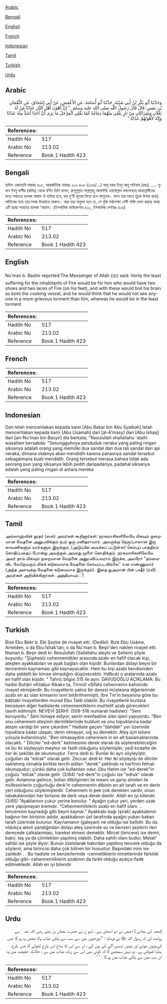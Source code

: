 [Arabic](#arabic)

[Bengali](#bengali)

[English](#english)

[French](#french)

[Indonesian](#indonesian)

[Tamil](#tamil)

[Turkish](#turkish)

[Urdu](#urdu)

## Arabic


<div dir="rtl" lang="ar" style={{fontSize:'larger',backgroundColor:'#f8f9fa',padding:20}}>
وَحَدَّثَنَا أَبُو بَكْرِ بْنُ أَبِي شَيْبَةَ، حَدَّثَنَا أَبُو أُسَامَةَ، عَنِ الأَعْمَشِ، عَنْ أَبِي إِسْحَاقَ، عَنِ النُّعْمَانِ بْنِ بَشِيرٍ، قَالَ قَالَ رَسُولُ اللَّهِ صلى الله عليه وسلم ‏ "‏ إِنَّ أَهْوَنَ أَهْلِ النَّارِ عَذَابًا مَنْ لَهُ نَعْلاَنِ وَشِرَاكَانِ مِنْ نَارٍ يَغْلِي مِنْهُمَا دِمَاغُهُ كَمَا يَغْلِي الْمِرْجَلُ مَا يَرَى أَنَّ أَحَدًا أَشَدُّ مِنْهُ عَذَابًا وَإِنَّهُ لأَهْوَنُهُمْ عَذَابًا ‏"‏ ‏.‏
</div>
<div style={{backgroundColor:'#f8f9fa',padding:20, marginBottom: 10}}><table> <thead> <tr> <th>References:</th> <th></th> </tr> </thead> <tbody><tr><td>Hadith No</td><td>517</td></tr><tr><td>Arabic No</td><td>213.02</td></tr><tr><td>Reference</td><td>Book 1 Hadith 423</td></tr></tbody></table></div>

## Bengali


<div dir="ltr" lang="bn" style={{fontSize:'larger',backgroundColor:'#f8f9fa',padding:20}}>
হাদিস একাডেমি নাম্বারঃ ৪০৫, আন্তর্জাতিক নাম্বারঃ ২১৩ ৪০৫-(৩৬৪/...) আবূ বকর ইবনু আবূ শাইবাহ্ (রহঃ) ..... নুমান ইবনু বাশীর (রাযিঃ) থেকে বর্ণিত তিনি বলেন, রাসূলুল্লাহ সাল্লাল্লাহু আলাইহি ওয়াসাল্লাম বললেছেনঃ জাহান্নামীদের মধ্যে সবচেয়ে হালকা আযাব ঐ ব্যক্তির হবে, যার দু'টি জুতার ফিতা হবে আগুনের। ফলে তার দহনে (চুলা উপরে রাখা) পাতিলের ন্যায় তার মগজ উথলাতে থাকবে। আর তার অনুভব হবে যে, সে বুঝি সর্বাপেক্ষা বেশী শাস্তি ভোগ করছে অথচ এটি হচ্ছে সবচেয়ে হালকা ‘আযাব। (ইসলামিক ফাউন্ডেশনঃ ৪১০, ইসলামিক সেন্টারঃ ৪২৪)
</div>
<div style={{backgroundColor:'#f8f9fa',padding:20, marginBottom: 10}}><table> <thead> <tr> <th>References:</th> <th></th> </tr> </thead> <tbody><tr><td>Hadith No</td><td>517</td></tr><tr><td>Arabic No</td><td>213.02</td></tr><tr><td>Reference</td><td>Book 1 Hadith 423</td></tr></tbody></table></div>

## English


<div dir="ltr" lang="en" style={{fontSize:'larger',backgroundColor:'#f8f9fa',padding:20}}>
Nu'man b. Bashir reported:The Messenger of Allah (ﷺ) said: Verily the least suffering for the inhabitants of Fire would be for him who would have two shoes and two laces of Fire (on his feet), and with these would boil his brain as boils the cooking vessel, and he would think that he would not see anyone in a more grievous torment than him, whereas he would be in the least torment
</div>
<div style={{backgroundColor:'#f8f9fa',padding:20, marginBottom: 10}}><table> <thead> <tr> <th>References:</th> <th></th> </tr> </thead> <tbody><tr><td>Hadith No</td><td>517</td></tr><tr><td>Arabic No</td><td>213.02</td></tr><tr><td>Reference</td><td>Book 1 Hadith 423</td></tr></tbody></table></div>

## French


<div dir="ltr" lang="fr" style={{fontSize:'larger',backgroundColor:'#f8f9fa',padding:20}}>

</div>
<div style={{backgroundColor:'#f8f9fa',padding:20, marginBottom: 10}}><table> <thead> <tr> <th>References:</th> <th></th> </tr> </thead> <tbody><tr><td>Hadith No</td><td>517</td></tr><tr><td>Arabic No</td><td>213.02</td></tr><tr><td>Reference</td><td>Book 1 Hadith 423</td></tr></tbody></table></div>

## Indonesian


<div dir="ltr" lang="id" style={{fontSize:'larger',backgroundColor:'#f8f9fa',padding:20}}>
Dan telah menceritakan kepada kami [Abu Bakar bin Abu Syaibah] telah menceritakan kepada kami [Abu Usamah] dari [al-A'masy] dari [Abu Ishaq] dari [an-Nu'man bin Basyir] dia berkata, "Rasulullah shallallahu 'alaihi wasallam bersabda: "Sesungguhnya penduduk neraka yang paling ringan siksanya adalah orang yang memiliki dua sandal dan dua tali sandal dari api neraka, dimana otaknya akan mendidih karena panasnya sandal tersebut sebagaimana kuali mendidih. Orang tersebut merasa bahwa tidak ada seorang pun yang siksanya lebih pedih daripadanya, padahal siksanya adalah yang paling ringan di antara mereka
</div>
<div style={{backgroundColor:'#f8f9fa',padding:20, marginBottom: 10}}><table> <thead> <tr> <th>References:</th> <th></th> </tr> </thead> <tbody><tr><td>Hadith No</td><td>517</td></tr><tr><td>Arabic No</td><td>213.02</td></tr><tr><td>Reference</td><td>Book 1 Hadith 423</td></tr></tbody></table></div>

## Tamil


<div dir="ltr" lang="ta" style={{fontSize:'larger',backgroundColor:'#f8f9fa',padding:20}}>
அல்லாஹ்வின் தூதர் (ஸல்) அவர்கள் கூறினார்கள்: நரகவாசிகளிலேயே மிகவும் குறைவான வேதனை அனுபவிக்கும் நபர் ஒரு மனிதராவார். அவருக்கு நெருப்பாலான இரு காலணிகளும் வார்களும் இருக்கும். (அடுப்பில் வைக்கப் பட்டுள்ள) செம்புப் பாத்திரம் கொதிப்பதைப் போன்று அவற்றால் அவரது மூளை கொதிக்கும். நரகவாசிகளிலேயே அவர் தாம் மிகவும் குறைவான வேதனை அனுபவிப்பவராய் இருக்க, அவரோ "தம்மைவிட வேறெவரும் மிகக் கடுமையாக வேதனை செய்யப்படவில்லை" என எண்ணுவார் (அந்த அளவுக்கு வேதனை கடுமையாக இருக்கும்). இதை நுஅமான் பின் பஷீர் (ரலி) அவர்கள் அறிவிக்கிறார்கள். அத்தியாயம் : 1
</div>
<div style={{backgroundColor:'#f8f9fa',padding:20, marginBottom: 10}}><table> <thead> <tr> <th>References:</th> <th></th> </tr> </thead> <tbody><tr><td>Hadith No</td><td>517</td></tr><tr><td>Arabic No</td><td>213.02</td></tr><tr><td>Reference</td><td>Book 1 Hadith 423</td></tr></tbody></table></div>

## Turkish


<div dir="ltr" lang="tr" style={{fontSize:'larger',backgroundColor:'#f8f9fa',padding:20}}>
Bize Ebu Bekr b. Ebi Şeybe de rivayet etti. (Dediki): Bize Ebu Usâme, Amelden, o da Ebu İshak'tan, o da Nu'man b. Beşir'den naklen rivayet etti. Numan b. Beşir dedi ki: Resulullah (Sallallahu aleyhi ve Sellem) şöyle buyurdu: "Şüphesiz cehennemlikler arasında azabı en hafif olacak kişi, ateşten ayakkabıları ve ayak bağları olan kişidir. Bunlardan dolayı beyni bir tencerenin kaynaması gibi kaynayacaktır. Hem bu kişi azabı kendisinden daha şiddetli bir kimse olmadığını düşünecektir. Hdlbuki o aralarında azabı en hafif olan kişidir. " Tahric bilgisi 515 ile aynı. DAVUDOĞLU AÇIKLAMA: Bu hadisi Buhâri «Kitabur Rikak» ta, Tirmizî «Sifatü cehennem» bahsinde rivayet etmişlerdir. Bu rivayetlerin yalnız bir danesi müstesna diğerlerinde azabı en az olan kimsenin ismi bildirilmemiştir, îbni Tin'in beyanına göre bu bâbtaki rivayetlerden murad Ebu Talib olabilir. Bu rivayetlerle bunlara benzeyen diğer hadislerde cehennemliklerin muhtelif azab görecekleri tasrih edilmiştir. NEVEVİ ŞERHİ: (509-516 numaralı hadisler): "Seni koruyordu." Seni himaye ediyor, senin menfaatine olan işleri yapıyordu. "Ben onu cehennem ateşinin derinliklerinde buldum ve onu topuklarına kadar ateşin vardığı bir yere çıkardım." Hadiste geçen "dahdah" yer üzerinde topuklara kadar ulaşan, derin olmayan, sığ su demektir. Ateş için istiare yoluyla kullanılmıştır. "Ben olmasaydım cehennem in en alt basamaklarında olacaktı. " Dilciler "ed-derk" kelimesinin derek olarak da söylenebileceğini ve bu iki söyleyişin meşhur ve fasih olduğunu söylemişler, yedi kıraatte de her iki şekilde de okunmuştur. Ferra dedi ki: Bunlar iki ayrı söyleyiştir, çoğulları da "edrak" olarak gelir. Zeccac dedi ki: Her iki söyleyişi de dilciler nakletmiş olmakla birlikte tercih edilen "derek" şeklinde re harfinin fethalı okunuşudur; çünkü daha çok kullanılan odur. Ebu Hatim ise "ed-derek"in çoğulu "edrak" olarak gelir. (3/84) "ed-derk"in çoğulu ise "edruk" olarak gelir. Anlamına gelince, bütün dilbilginleri ile meani ve garip alimleri ile müfessirlerin çoğunluğu derk'in cehennemin dibinin en alt tarafı ve en derin yeri olduğunu söylemişlerdir. Cehennem in pek çok derekleri vardır, onun tabakalarından her birisine de derk veya derek denilir. Allah en iyi bilendir. (3/85) "Ayaklarının çukur yerine konulur. " Ayağın çukur yeri, yerden uzak yere yapışmayan kısmıdır. "Cehennemliklerin azabı en hafif olanı. .. tencerenin kaynadığı gibi beyni kaynar." Ayakkabı bağı (şirak) ayakkabının bağının her birisinin adıdır, ayakkabının üst tarafında ayağın yukarı bakan tarafı üzerinde bulunur. Kaynamanın (galeyan) ne olduğu ise bellidir. Bu da oldukça alevli yandığından dolayı ateş üzerinde su ve benzeri şeylerin ileri derecede çalkalanması, hareket etmesi demektir. Mircel (tencere) ise demir, bakır, taş ya da çömlekten yapılmış olabilir. Daha sahih olanı budur. Metali' sahibi ise şöyle diyor: Bunun özelolarak bakırdan yapılmış tencere olduğu da söylenir, ama birincisi daha çok bilinen bir husustur. Başındaki mim ise zaidedir . . Bu hadiste ve benzerlerinde -cennetliklerin nimetlerinde farklılık olduğu gibi- cehennemliklerin azabının da farklı olduğu açıkça ifade edilmektedir. Allah en iyi bilendir
</div>
<div style={{backgroundColor:'#f8f9fa',padding:20, marginBottom: 10}}><table> <thead> <tr> <th>References:</th> <th></th> </tr> </thead> <tbody><tr><td>Hadith No</td><td>517</td></tr><tr><td>Arabic No</td><td>213.02</td></tr><tr><td>Reference</td><td>Book 1 Hadith 423</td></tr></tbody></table></div>

## Urdu


<div dir="rtl" lang="ur" style={{fontSize:'larger',backgroundColor:'#f8f9fa',padding:20}}>
(شعبہ کے بجائے ) اعمش نے ابو اسحاق سے ، انہو ں نے حضرت نعمان بن بشیر ‌رضی ‌اللہ ‌عنہ ‌ ‌ سے روایت کی کہ رسول اللہ ﷺ نے فرمایا : ’’دوزخیوں میں سے سب سے ہلکے عذاب والا شخص وہ ہو گا جس کےدونوں جوتے اور دونوں تسمے آگے کے ہوں گے ، ان سے اس کا دماغ اس طرح کھولے گا جس طرح ہنڈیا کھولتی ہے ، وہ نہیں سمجھے گا کہ کوئی بھی اس سے زیادہ عذاب میں ہے ، حالانکہ حقیقت میں وہ ان سب میں سے ہلکے عذاب میں ہو گا ۔ ‘ ‘
</div>
<div style={{backgroundColor:'#f8f9fa',padding:20, marginBottom: 10}}><table> <thead> <tr> <th>References:</th> <th></th> </tr> </thead> <tbody><tr><td>Hadith No</td><td>517</td></tr><tr><td>Arabic No</td><td>213.02</td></tr><tr><td>Reference</td><td>Book 1 Hadith 423</td></tr></tbody></table></div>